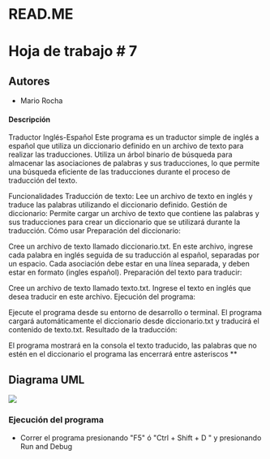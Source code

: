 # READ.ME

# Hoja de trabajo # 7

## Autores

- Mario Rocha 



#### Descripción

Traductor Inglés-Español Este programa es un traductor simple de inglés a español que utiliza un diccionario definido en un archivo de texto para realizar las traducciones. Utiliza un árbol binario de búsqueda para almacenar las asociaciones de palabras y sus traducciones, lo que permite una búsqueda eficiente de las traducciones durante el proceso de traducción del texto.

Funcionalidades Traducción de texto: Lee un archivo de texto en inglés y traduce las palabras utilizando el diccionario definido. Gestión de diccionario: Permite cargar un archivo de texto que contiene las palabras y sus traducciones para crear un diccionario que se utilizará durante la traducción. Cómo usar Preparación del diccionario:

Cree un archivo de texto llamado diccionario.txt. En este archivo, ingrese cada palabra en inglés seguida de su traducción al español, separadas por un espacio. Cada asociación debe estar en una línea separada, y deben estar en formato (ingles español). Preparación del texto para traducir:

Cree un archivo de texto llamado texto.txt. Ingrese el texto en inglés que desea traducir en este archivo. Ejecución del programa:

Ejecute el programa desde su entorno de desarrollo o terminal. El programa cargará automáticamente el diccionario desde diccionario.txt y traducirá el contenido de texto.txt. Resultado de la traducción:

El programa mostrará en la consola el texto traducido, las palabras que no estén en el diccionario el programa las encerrará entre asteriscos **



## Diagrama UML

![](C:\Users\maroc\AppData\Roaming\marktext\images\2024-04-03-11-52-18-image.png)



### Ejecución del programa

- Correr el programa presionando "F5"  ó "Ctrl + Shift + D " y presionando Run and Debug 
  
   
